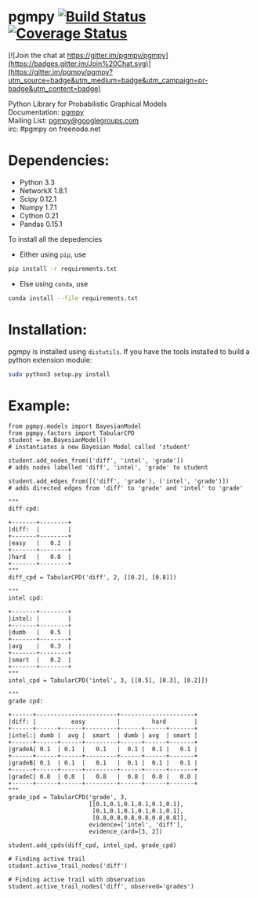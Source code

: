 pgmpy [![Build Status](https://travis-ci.org/pgmpy/pgmpy.png)](https://travis-ci.org/pgmpy/pgmpy) [![Coverage Status](https://coveralls.io/repos/pgmpy/pgmpy/badge.png?branch=dev)](https://coveralls.io/r/pgmpy/pgmpy?branch=dev)
=====

[![Join the chat at https://gitter.im/pgmpy/pgmpy](https://badges.gitter.im/Join%20Chat.svg)](https://gitter.im/pgmpy/pgmpy?utm_source=badge&utm_medium=badge&utm_campaign=pr-badge&utm_content=badge)

Python Library for Probabilistic Graphical Models  
Documentation: [pgmpy](http://pgmpy.org/)  
Mailing List: pgmpy@googlegroups.com  
irc: #pgmpy on freenode.net

Dependencies:
=============
- Python 3.3
- NetworkX 1.8.1
- Scipy 0.12.1
- Numpy 1.7.1
- Cython 0.21
- Pandas 0.15.1

To install all the depedencies 

- Either using <code>pip</code>, use
```bash
pip install -r requirements.txt
```

- Else using `conda`, use
```bash
conda install --file requirements.txt
```

Installation:
=============
pgmpy is installed using `distutils`. If you have the tools installed
to build a python extension module:

```bash
sudo python3 setup.py install
```

Example:
========
```python3
from pgmpy.models import BayesianModel
from pgmpy.factors import TabularCPD
student = bm.BayesianModel()
# instantiates a new Bayesian Model called 'student'

student.add_nodes_from(['diff', 'intel', 'grade'])
# adds nodes labelled 'diff', 'intel', 'grade' to student

student.add_edges_from([('diff', 'grade'), ('intel', 'grade')])
# adds directed edges from 'diff' to 'grade' and 'intel' to 'grade'

"""
diff cpd:

+-------+--------+
|diff:  |        |
+-------+--------+
|easy	|	0.2	 |
+-------+--------+
|hard	|	0.8	 |
+-------+--------+
"""
diff_cpd = TabularCPD('diff', 2, [[0.2], [0.8]])

"""
intel cpd:

+-------+--------+
|intel: |        |
+-------+--------+
|dumb	|	0.5	 |
+-------+--------+
|avg	|	0.3	 |
+-------+--------+
|smart	|	0.2	 |
+-------+--------+
"""
intel_cpd = TabularCPD('intel', 3, [[0.5], [0.3], [0.2]])

"""
grade cpd:

+------+-----------------------+---------------------+
|diff: |          easy         |         hard        |
+------+------+------+---------+------+------+-------+
|intel:| dumb |  avg |  smart  | dumb | avg  | smart |
+------+------+------+---------+------+------+-------+
|gradeA| 0.1  | 0.1  |   0.1   |  0.1 |  0.1 |   0.1 |
+------+------+------+---------+------+------+-------+
|gradeB| 0.1  | 0.1  |   0.1   |  0.1 |  0.1 |   0.1 |
+------+------+------+---------+------+------+-------+
|gradeC| 0.8  | 0.8  |   0.8   |  0.8 |  0.8 |   0.8 |
+------+------+------+---------+------+------+-------+
"""
grade_cpd = TabularCPD('grade', 3,
					   [[0.1,0.1,0.1,0.1,0.1,0.1],
                        [0.1,0.1,0.1,0.1,0.1,0.1], 
                        [0.8,0.8,0.8,0.8,0.8,0.8]],
					   evidence=['intel', 'diff'],
					   evidence_card=[3, 2])

student.add_cpds(diff_cpd, intel_cpd, grade_cpd)

# Finding active trail
student.active_trail_nodes('diff')

# Finding active trail with observation
student.active_trail_nodes('diff', observed='grades')
```
